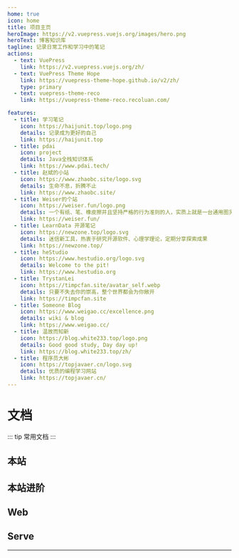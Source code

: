 ```yaml
---
home: true
icon: home
title: 项目主页
heroImage: https://v2.vuepress.vuejs.org/images/hero.png
heroText: 博客知识库
tagline: 记录日常工作和学习中的笔记
actions:
  - text: VuePress
    link: https://v2.vuepress.vuejs.org/zh/
  - text: VuePress Theme Hope
    link: https://vuepress-theme-hope.github.io/v2/zh/
    type: primary
  - text: vuepress-theme-reco
    link: https://vuepress-theme-reco.recoluan.com/

features:
  - title: 学习笔记
    icon: https://haijunit.top/logo.png
    details: 记录成为更好的自己
    link: https://haijunit.top
  - title: pdai
    icon: project
    details: Java全栈知识体系
    link: https://www.pdai.tech/
  - title: 赵斌的小站
    icon: https://www.zhaobc.site/logo.svg
    details: 生命不息，折腾不止
    link: https://www.zhaobc.site/
  - title: Weiser的个站
    icon: https://weiser.fun/logo.png
    details: 一个有纸、笔、橡皮擦并且坚持严格的行为准则的人，实质上就是一台通用图灵机
    link: https://weiser.fun/
  - title: LearnData 开源笔记
    icon: https://newzone.top/logo.svg
    details: 迷信新工具，热衷于研究开源软件、心理学理论，定期分享探索成果
    link: https://newzone.top/
  - title: heStudio
    icon: https://www.hestudio.org/logo.svg
    details: Welcome to the pit!
    link: https://www.hestudio.org
  - title: TrystanLei
    icon: https://timpcfan.site/avatar_self.webp
    details: 只要不失去你的崇高，整个世界都会为你敞开
    link: https://timpcfan.site
  - title: Someone Blog
    icon: https://www.weigao.cc/excellence.png
    details: wiki & blog
    link: https://www.weigao.cc/
  - title: 温故而知新
    icon: https://blog.white233.top/logo.png
    details: Good good study, Day day up!
    link: https://blog.white233.top/zh/
  - title: 程序员大彬
    icon: https://topjavaer.cn/logo.svg
    details: 优质的编程学习网站
    link: https://topjavaer.cn/
---
```



# 文档

::: tip 常用文档
:::

## <MyIcon name="zhanzhang" /> 本站

<MyLinks type="local" src="document" />

## <MyIcon name="lujing" /> 本站进阶

<MyLinks type="localUp" src="document" />

## <MyIcon name="web" /> Web

<MyLinks type="Web" src="document" />

## <MyIcon name="cloud-server" /> Serve

<MyLinks type="Serve" src="document" />

---
